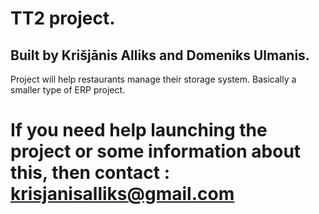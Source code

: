 # TT2 project.

## Built by Krišjānis Alliks and Domeniks Ulmanis.

Project will help restaurants manage their storage system. Basically a smaller type of ERP project.

# If you need help launching the project or some information about this, then contact : krisjanisalliks@gmail.com
